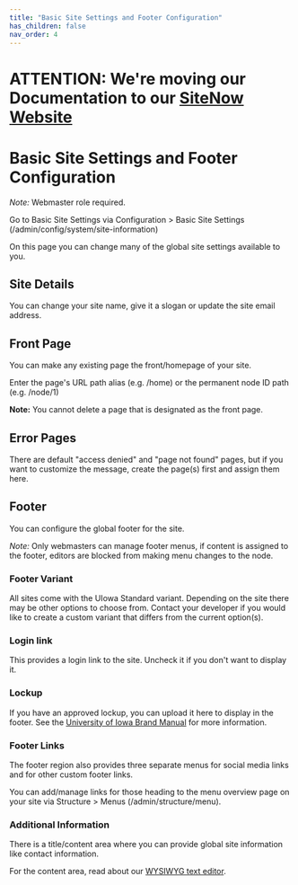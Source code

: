 ```yaml
---
title: "Basic Site Settings and Footer Configuration"
has_children: false
nav_order: 4
---
```

# ATTENTION: We're moving our Documentation to our [SiteNow Website](https://sitenow.uiowa.edu/documentation/site-management-documentation/basic-site-settings-and-footer-configuration)

# Basic Site Settings and Footer Configuration

*Note:* Webmaster role required.

Go to Basic Site Settings via Configuration > Basic Site Settings (/admin/config/system/site-information)

On this page you can change many of the global site settings available to you.

## Site Details

You can change your site name, give it a slogan or update the site email address.

## Front Page

You can make any existing page the front/homepage of your site.

Enter the page's URL path alias (e.g. /home) or the permanent node ID path (e.g. /node/1)

**Note:** You cannot delete a page that is designated as the front page.

## Error Pages

There are default "access denied" and "page not found" pages, but if you want to customize the message, create the page(s) first and assign them here.

## Footer

You can configure the global footer for the site.

*Note:* Only webmasters can manage footer menus, if content is assigned to the footer, editors are blocked from making menu changes to the node.

### Footer Variant

All sites come with the UIowa Standard variant. Depending on the site there may be other options to choose from. Contact your developer if you would like to create a custom variant that differs from the current option(s).

### Login link

This provides a login link to the site. Uncheck it if you don't want to display it.

### Lockup

If you have an approved lockup, you can upload it here to display in the footer. See the [University of Iowa Brand Manual](//brand.uiowa.edu/lockup-system) for more information.

### Footer Links

The footer region also provides three separate menus for social media links and for other custom footer links.

You can add/manage links for those heading to the menu overview page on your site via Structure > Menus (/admin/structure/menu).

### Additional Information

There is a title/content area where you can provide global site information like contact information.

For the content area, read about our [WYSIWYG text editor](../wysiwyg/index.md).
